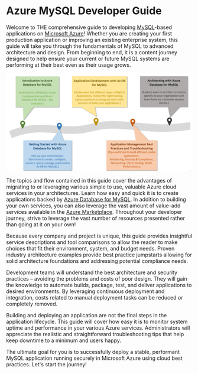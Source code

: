 # Azure MySQL Developer Guide

Welcome to THE comprehensive guide to developing [MySQL](https://www.mysql.com/)-based applications on [Microsoft Azure](https://portal.azure.com/)! Whether you are creating your first production application or improving an existing enterprise system, this guide will take you through the fundamentals of MySQL to advanced architecture and design. From beginning to end, it is a content journey designed to help ensure your current or future MySQL systems are performing at their best even as their usage grows.

![The diagram shows the progression of development evolution in the guide.](media/mysql-journey.png "MySQL Journey")

The topics and flow contained in this guide cover the advantages of migrating to or leveraging various simple to use, valuable Azure cloud services in your architectures. Learn how easy and quick it is to create applications backed by [Azure Database for MySQL](https://docs.microsoft.com/azure/mysql/). In addition to building your own services, you can also leverage the vast amount of value-add services available in the [Azure Marketplace](https://azuremarketplace.microsoft.com/marketplace/). Throughout your developer journey, strive to leverage the vast number of resources presented rather than going at it on your own!

Because every company and project is unique, this guide provides insightful service descriptions and tool comparisons to allow the reader to make choices that fit their environment, system, and budget needs. Proven industry architecture examples provide best practice jumpstarts allowing for solid architecture foundations and addressing potential compliance needs.

Development teams will understand the best architecture and security practices – avoiding the problems and costs of poor design. They will gain the knowledge to automate builds, package, test, and deliver applications to desired environments. By leveraging continuous deployment and integration, costs related to manual deployment tasks can be reduced or completely removed.

Building and deploying an application are not the final steps in the application lifecycle. This guide will cover how easy it is to monitor system uptime and performance in your various Azure services. Administrators will appreciate the realistic and straightforward troubleshooting tips that help keep downtime to a minimum and users happy.

The ultimate goal for you is to successfully deploy a stable, performant MySQL application running securely in Microsoft Azure using cloud best practices. Let's start the journey!
